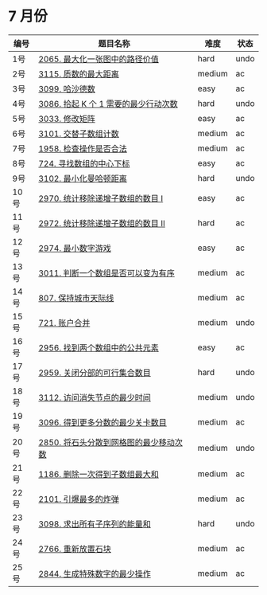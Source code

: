 # 7 月份

**编号**|**题目名称**|**难度**|**状态**
--------|------------|--------|--------
1号|[2065. 最大化一张图中的路径价值](./第1题%202065.%20最大化一张图中的路径价值)|hard|undo
2号|[3115. 质数的最大距离](./第2题%203115.%20质数的最大距离)|medium|ac
3号|[3099. 哈沙德数](./第3题%203099.%20哈沙德数)|easy|ac
4号|[3086. 拾起 K 个 1 需要的最少行动次数](./第4题%203086.%20拾起%20K%20个%201%20需要的最少行动次数])|hard|undo
5号|[3033. 修改矩阵](./第5题%203033.%20修改矩阵)|easy|ac
6号|[3101. 交替子数组计数](./第6题%203101.%20交替子数组计数)|medium|ac
7号|[1958. 检查操作是否合法](./第7题%201958.%20检查操作是否合法)|medium|ac
8号|[724. 寻找数组的中心下标](./第8题%20724.%20寻找数组的中心下标)|easy|ac
9号|[3102. 最小化曼哈顿距离](./第9题%203102.%20最小化曼哈顿距离)|hard|undo
10号|[2970. 统计移除递增子数组的数目 I](./第10题%202970.%20统计移除递增子数组的数目%20I)|easy|ac
11号|[2972. 统计移除递增子数组的数目 II](./第11题%202972.%20统计移除递增子数组的数目%20II)|hard|ac
12号|[2974. 最小数字游戏](./第12题%202974.%20最小数字游戏)|easy|ac
13号|[3011. 判断一个数组是否可以变为有序](./第13题%203011.%20判断一个数组是否可以变为有序)|medium|ac
14号|[807. 保持城市天际线](./第14题%20807.%20保持城市天际线)|medium|ac
15号|[721. 账户合并](./第15题%20721.%20账户合并)|medium|undo
16号|[2956. 找到两个数组中的公共元素](./第16题%202956.%20找到两个数组中的公共元素)|easy|ac
17号|[2959. 关闭分部的可行集合数目](./第17题%202959.%20关闭分部的可行集合数目)|hard|undo
18号|[3112. 访问消失节点的最少时间](./第18题%203112.%20访问消失节点的最少时间)|medium|undo
19号|[3096. 得到更多分数的最少关卡数目](./第19题%203096.%20得到更多分数的最少关卡数目)|medium|ac
20号|[2850. 将石头分散到网格图的最少移动次数](./第20题%202850.%20将石头分散到网格图的最少移动次数)|medium|undo
21号|[1186. 删除一次得到子数组最大和](./第21题%201186.%20删除一次得到子数组最大和)|medium|ac
22号|[2101. 引爆最多的炸弹](./第22题%202101.%20引爆最多的炸弹)|medium|ac
23号|[3098. 求出所有子序列的能量和](./第23题%203098.%20求出所有子序列的能量和)|hard|undo
24号|[2766. 重新放置石块](./第24题%202766.%20重新放置石块)|medium|ac
25号|[2844. 生成特殊数字的最少操作](./第25题%202844.%20生成特殊数字的最少操作)|medium|ac
